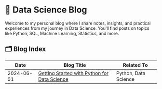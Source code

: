 # 📘 Data Science Blog

Welcome to my personal blog where I share notes, insights, and practical experiences from my journey in Data Science. 
You'll find posts on topics like Python, SQL, Machine Learning, Statistics, and more.

## 🗂️ Blog Index

| Date       | Blog Title           | Related To        |
|------------|---------------------|-------------------|
| 2024-06-01 | [Getting Started with Python for Data Science](blog/2024-06-01-getting-started-with-python-for-data-science.md) | Python, Data Science |

